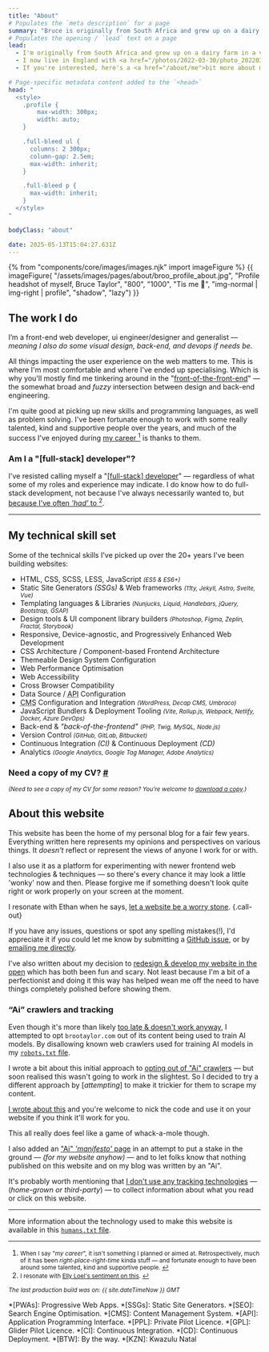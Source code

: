 ```yaml
---
title: "About"
# Populates the `meta description` for a page
summary: "Bruce is originally from South Africa and grew up on a dairy farm in a very beautiful part of the country. He now lives in England with his family and builds websites for a living."
# Populates the opening / `lead` text on a page
lead:
  - I'm originally from South Africa and grew up on a dairy farm in a very <a href="https://youtu.be/bGQbM3QfA5w">beautiful part of the country</a>.
  - I now live in England with <a href="/photos/2022-03-30/photo_202203300012">my family</a> and <a href="/projects">build websites</a> for a living.
  - If you're interested, here's a <a href="/about/me">bit more about me</a>.

# Page-specific metadata content added to the `<head>`
head: "
  <style>
    .profile {
        max-width: 300px;
        width: auto;
    }

    .full-bleed ul {
      columns: 2 300px;
      column-gap: 2.5em;
      max-width: inherit;
    }

    .full-bleed p {
      max-width: inherit;
    }
  </style>
"

bodyClass: "about"

date: 2025-05-13T15:04:27.631Z
---
```


{% from "components/core/images/images.njk" import imageFigure %}
{{ imageFigure(
  "/assets/images/pages/about/broo_profile_about.jpg",
  "Profile headshot of myself, Bruce Taylor",
  "800",
  "1000",
  "Tis me 👋",
  "img-normal | img-right | profile",
  "shadow",
  "lazy")
}}

## The work I do

I’m a front-end web developer, ui engineer/designer and generalist &mdash; *meaning I also do some visual design, back-end, and devops if needs be*.

All things impacting the user experience on the web matters to me. This is where I'm most comfortable and where I've ended up specialising. Which is why you'll mostly find me tinkering around in the "[front-of-the-front-end](https://bradfrost.com/blog/post/front-of-the-front-end-and-back-of-the-front-end-web-development/)" &mdash; the somewhat broad and *fuzzy* intersection between design and back-end engineering.

I'm quite good at picking up new skills and programming languages, as well as problem solving. I've been fortunate enough to work with some really talented, kind and supportive people over the years, and much of the success I've enjoyed during <span id="fnref:career" rel="doc-noteref"><a href="#fn:career" rel="footnote">my career <sup>1</sup></a></span> is thanks to them.

### Am I a "[full-stack] developer"?

I've resisted calling myself a "[[full-stack] developer](https://bradfrost.com/blog/post/full-stack-developers/)" &mdash; regardless of what some of my roles and experience may indicate. I do know how to do full-stack development, not because I've always necessarily wanted to, but <span id="fnref:fullstack" rel="doc-noteref"><a href="#fn:fullstack" rel="footnote">because I've often *'had'* to <sup>2</sup></a></span>.

---

## My technical skill set

Some of the technical skills I've picked up over the 20+ years I've been building websites:

<div class="full-bleed | call-out | flow">
  <ul>
    <li>HTML, CSS, SCSS, LESS, JavaScript <small><em>(ES5 & ES6+)</em></small></li>
    <li>Static Site Generators <em>(SSGs)</em> & Web frameworks <small><em>(11ty, Jekyll, Astro, Svelte, Vue)</em></small></li>
    <li>Templating languages & Libraries <small><em>(Nunjucks, Liquid, Handlebars, jQuery, Bootstrap, GSAP)</em></small></li>
    <li>Design tools & UI component library builders <small><em>(Photoshop, Figma, Zeplin, Fractal, Storybook)</em></small></li>
    <li>Responsive, Device-agnostic, and Progressively Enhanced Web Development</li>
    <li>CSS Architecture / Component-based Frontend Architecture</li>
    <li>Themeable Design System Configuration</li>
    <li>Web Performance Optimisation</li>
    <li>Web Accessibility</li>
    <li>Cross Browser Compatibility</li>
    <li>Data Source / <abbr title="Application Programming Interface.">API</abbr> Configuration</li>
    <li><abbr title="Content Management System.">CMS</abbr> Configuration and Integration <small><em>(WordPress, Decap CMS, Umbraco)</em></small></li>
    <li>JavaScript Bundlers & Deployment Tooling <small><em>(Vite, Rollup.js, Webpack, Netlify, Docker, Azure DevOps)</em></small></li>
    <li>Back-end & <em>"back-of-the-frontend"</em> <small><em>(PHP, Twig, MySQL, Node.js)</em></small></li>
    <li>Version Control <small><em>(GitHub, GitLab, Bitbucket)</em></small></li>
    <li>Continuous Integration <em>(CI)</em> & Continuous Deployment <em>(CD)</em></li>
    <li>Analytics <small><em>(Google Analytics, Google Tag Manager, Adobe Analytics)</em></small></li>
  </ul>
  <h3 id="cv" tabindex="-1" class="visually-hidden">Need a copy of my CV? <a class="header-anchor" href="#cv">#</a></h3>
  <p><small><em>(Need to see a copy of my CV for some reason? You're welcome to <a href="/BruceTaylorCV">download a copy</a>.)</em></small></p>
</div>

## About this website

This website has been the home of my personal blog for a fair few years. Everything written here represents my opinions and perspectives on various things. It *doesn't* reflect or represent the views of anyone I work for or with.

I also use it as a platform for experimenting with newer frontend web technologies & techniques &mdash; so there's every chance it may look a little 'wonky' now and then. Please forgive me if something doesn't look quite right or work properly on your screen at the moment.

I resonate with Ethan when he says, [let a website be a worry stone](https://ethanmarcotte.com/wrote/let-a-website-be-a-worry-stone/). {.call-out}

If you have any issues, questions or spot any spelling mistakes(!), I'd appreciate it if you could let me know by submitting a [GitHub issue](https://github.com/brootaylor/brootaylor-v3/issues), or by [emailing me directly](/contact).

I've also written about my decision to [redesign & develop my website in the open](/writing/2022-02-22/redesigning-in-the-open) which has both been fun and scary. Not least because I'm a bit of a perfectionist and doing it this way has helped wean me off the need to have things completely polished before showing them.

### &ldquo;Ai&rdquo; crawlers and tracking

Even though it's more than likely [too late & doesn't work anyway](https://blog.jim-nielsen.com/2023/robots-txt/), I attempted to opt `brootaylor.com` out of its content being used to train AI models. By disallowing known web crawlers used for training AI models in my [<code>robots.txt</code> file](https://brootaylor.com/robots.txt).

I wrote a bit about this initial approach to [opting out of "Ai" crawlers](/writing/2025-01-01/robots-txt) &mdash; but soon realised this wasn't going to work in the slightest. So I decided to try a different approach by [*attempting*] to make it trickier for them to scrape my content.

[I wrote about this](/writing/2025-01-05/ai-bot-blocker) and you're welcome to nick the code and use it on your website if you think it'll work for you.

This all really does feel like a game of whack-a-mole though.

I also added an ["Ai" *'manifesto'* page](/ai) in an attempt to put a stake in the ground &mdash; *(for my website anyhow)* &mdash; and to let folks know that nothing published on this website and on my blog was written by an "Ai".

It's probably worth mentioning that [I don't use any tracking technologies](/privacy#analytics-%26-tracking) &mdash; (*home-grown or third-party*) &mdash; to collect information about what you read or click on this website.

---

More information about the technology used to make this website is available in this [<code>humans.txt</code> file](https://brootaylor.com/humans.txt).


---

<div role="doc-endnotes">
  <ol>
    <li id="fn:career" role="doc-endnote">
      <small>When I say "<em>my career</em>", it isn't something I planned or aimed at. Retrospectively, much of it has been <em>right-place-right-time</em> kinda stuff &mdash; and fortunate enough to have been around some talented, kind and supportive people. <a href="#fnref:career" role="doc-backlink">↩</a></small>
    </li>
    <li id="fn:fullstack" role="doc-endnote">
      <small>I resonate with <a href="https://www.ellyloel.com/blog/front-end-development-s-identity-crisis/#:~:text=I%20know%20how%20to%20do%20full%2Dstack%20development%2C%20not%20because%20I%20wanted%20to%20but%20because%20I%20had%20to.%20My%20title%20was%20%E2%80%9Cdeveloper%E2%80%9D%2C%20as%20was%20everyone%20else%E2%80%99s.%20According%20to%20our%20titles%20there%20were%20no%20front%2Dend%20or%20back%2Dend%20developers.%20We%20had%20to%20do%20it%20all.">Elly Loel's sentiment on this</a>. <a href="#fnref:fullstack" role="doc-backlink">↩</a></small>
    </li>
  </ol>
</div>

<small><em>The last production build was on: {{ site.dateTimeNow }} GMT</em></small>

*[PWAs]: Progressive Web Apps.
*[SSGs]: Static Site Generators.
*[SEO]: Search Engine Optimisation.
*[CMS]: Content Management System.
*[API]: Application Programming Interface.
*[PPL]: Private Pilot Licence.
*[GPL]: Glider Pilot Licence.
*[CI]: Continuous Integration.
*[CD]: Continuous Deployment.
*[BTW]: By the way.
*[KZN]: Kwazulu Natal

